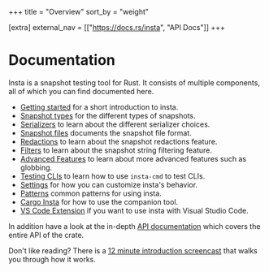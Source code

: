 +++
title = "Overview"
sort_by = "weight"

[extra]
external_nav = [["https://docs.rs/insta", "API Docs"]]
+++

# Documentation

Insta is a snapshot testing tool for Rust.  It consists of multiple components,
all of which you can find documented here.

* [Getting started](./quickstart/) for a short introduction to insta.
* [Snapshot types](./snapshot-types/) for the different types of snapshots.
* [Serializers](./serializers/) to learn about the different serializer choices.
* [Snapshot files](./snapshot-files/) documents the snapshot file format.
* [Redactions](./redactions/) to learn about the snapshot redactions feature.
* [Filters](./filters/) to learn about the snapshot string filtering feature.
* [Advanced Features](./advanced/) to learn about more advanced features such as globbing.
* [Testing CLIs](./cmd/) to learn how to use `insta-cmd` to test CLIs.
* [Settings](./settings/) for how you can customize insta's behavior.
* [Patterns](./patterns/) common patterns for using insta.
* [Cargo Insta](./cli/) for how to use the companion tool.
* [VS Code Extension](./vscode/) if you want to use insta with Visual Studio Code.

In addition have a look at the in-depth [API documentation](https://docs.rs/insta)
which covers the entire API of the crate.

Don't like reading? There is a [12 minute introduction screencast](https://www.youtube.com/embed/rCHrMqE4JOY)
that walks you through how it works.
